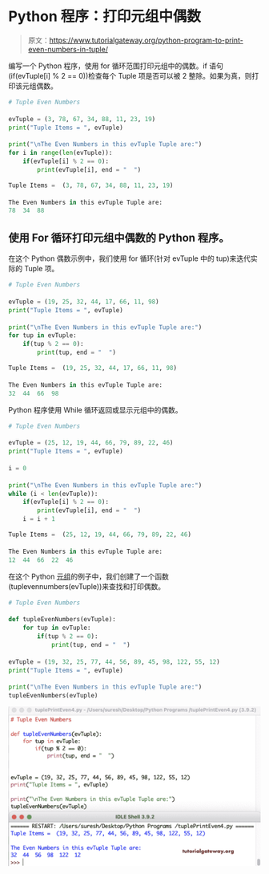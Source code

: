 # Python 程序：打印元组中偶数

> 原文：<https://www.tutorialgateway.org/python-program-to-print-even-numbers-in-tuple/>

编写一个 Python 程序，使用 for 循环范围打印元组中的偶数。if 语句(if(evTuple[i] % 2 == 0))检查每个 Tuple 项是否可以被 2 整除。如果为真，则打印该元组偶数。

```py
# Tuple Even Numbers

evTuple = (3, 78, 67, 34, 88, 11, 23, 19)
print("Tuple Items = ", evTuple)

print("\nThe Even Numbers in this evTuple Tuple are:")
for i in range(len(evTuple)):
    if(evTuple[i] % 2 == 0):
        print(evTuple[i], end = "  ")
```

```py
Tuple Items =  (3, 78, 67, 34, 88, 11, 23, 19)

The Even Numbers in this evTuple Tuple are:
78  34  88
```

## 使用 For 循环打印元组中偶数的 Python 程序。

在这个 Python 偶数示例中，我们使用 for 循环(针对 evTuple 中的 tup)来迭代实际的 Tuple 项。

```py
# Tuple Even Numbers

evTuple = (19, 25, 32, 44, 17, 66, 11, 98)
print("Tuple Items = ", evTuple)

print("\nThe Even Numbers in this evTuple Tuple are:")
for tup in evTuple:
    if(tup % 2 == 0):
        print(tup, end = "  ")
```

```py
Tuple Items =  (19, 25, 32, 44, 17, 66, 11, 98)

The Even Numbers in this evTuple Tuple are:
32  44  66  98 
```

Python 程序使用 While 循环返回或显示元组中的偶数。

```py
# Tuple Even Numbers

evTuple = (25, 12, 19, 44, 66, 79, 89, 22, 46) 
print("Tuple Items = ", evTuple)

i = 0

print("\nThe Even Numbers in this evTuple Tuple are:")
while (i < len(evTuple)):
    if(evTuple[i] % 2 == 0):
        print(evTuple[i], end = "  ")
    i = i + 1
```

```py
Tuple Items =  (25, 12, 19, 44, 66, 79, 89, 22, 46)

The Even Numbers in this evTuple Tuple are:
12  44  66  22  46 
```

在这个 Python [元组](https://www.tutorialgateway.org/python-tuple/)的例子中，我们创建了一个函数(tuplevennumbers(evTuple))来查找和打印偶数。

```py
# Tuple Even Numbers

def tupleEvenNumbers(evTuple):
    for tup in evTuple:
        if(tup % 2 == 0):
            print(tup, end = "  ")

evTuple = (19, 32, 25, 77, 44, 56, 89, 45, 98, 122, 55, 12) 
print("Tuple Items = ", evTuple)

print("\nThe Even Numbers in this evTuple Tuple are:")
tupleEvenNumbers(evTuple)
```

![Python Program to Print Even Numbers in Tuple 4](img/a8ec9eee1165e63682ca277f7f7c6435.png)
